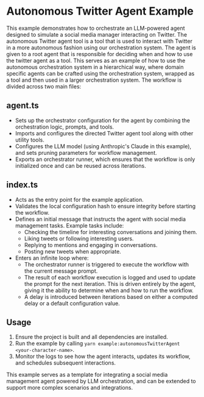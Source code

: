 # Autonomous Twitter Agent Example

This example demonstrates how to orchestrate an LLM-powered agent designed to simulate a social media manager interacting on Twitter. The autonomous Twitter agent tool is a tool that is used to interact with Twitter in a more autonomous fashion using our orchestration system. The agent is given to a root agent that is responsible for deciding when and how to use the twitter agent as a tool. This serves as an example of how to use the autonomous orchestration system in a hierarchical way, where domain specific agents can be crafted using the orchestration system, wrapped as a tool and then used in a larger orchestration system. The workflow is divided across two main files:

## agent.ts

- Sets up the orchestrator configuration for the agent by combining the orchestration logic, prompts, and tools.
- Imports and configures the directed Twitter agent tool along with other utility tools.
- Configures the LLM model (using Anthropic's Claude in this example), and sets pruning parameters for workflow management.
- Exports an orchestrator runner, which ensures that the workflow is only initialized once and can be reused across iterations.

## index.ts

- Acts as the entry point for the example application.
- Validates the local configuration hash to ensure integrity before starting the workflow.
- Defines an initial message that instructs the agent with social media management tasks. Example tasks include:
  - Checking the timeline for interesting conversations and joining them.
  - Liking tweets or following interesting users.
  - Replying to mentions and engaging in conversations.
  - Posting new tweets when appropriate.
- Enters an infinite loop where:
  - The orchestrator runner is triggered to execute the workflow with the current message prompt.
  - The result of each workflow execution is logged and used to update the prompt for the next iteration. This is driven entirely by the agent, giving it the ability to determine when and how to run the workflow.
  - A delay is introduced between iterations based on either a computed delay or a default configuration value.

## Usage

1. Ensure the project is built and all dependencies are installed.
2. Run the example by calling `yarn example:autonomousTwitterAgent <your-character-name>`.
3. Monitor the logs to see how the agent interacts, updates its workflow, and schedules subsequent interactions.

This example serves as a template for integrating a social media management agent powered by LLM orchestration, and can be extended to support more complex scenarios and integrations.
